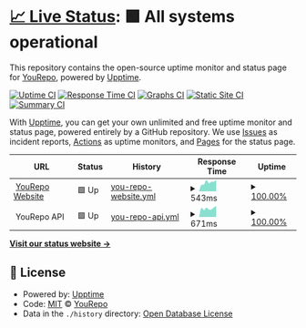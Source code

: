 # [📈 Live Status](https://status.yourepo.com): <!--live status--> **🟩 All systems operational**

This repository contains the open-source uptime monitor and status page for [YouRepo](https://www.yourepo.com), powered by [Upptime](https://github.com/upptime/upptime).

[![Uptime CI](https://github.com/yourepo/upptime/workflows/Uptime%20CI/badge.svg)](https://github.com/yourepo/upptime/actions?query=workflow%3A%22Uptime+CI%22)
[![Response Time CI](https://github.com/yourepo/upptime/workflows/Response%20Time%20CI/badge.svg)](https://github.com/yourepo/upptime/actions?query=workflow%3A%22Response+Time+CI%22)
[![Graphs CI](https://github.com/yourepo/upptime/workflows/Graphs%20CI/badge.svg)](https://github.com/yourepo/upptime/actions?query=workflow%3A%22Graphs+CI%22)
[![Static Site CI](https://github.com/yourepo/upptime/workflows/Static%20Site%20CI/badge.svg)](https://github.com/yourepo/upptime/actions?query=workflow%3A%22Static+Site+CI%22)
[![Summary CI](https://github.com/yourepo/upptime/workflows/Summary%20CI/badge.svg)](https://github.com/yourepo/upptime/actions?query=workflow%3A%22Summary+CI%22)

With [Upptime](https://upptime.js.org), you can get your own unlimited and free uptime monitor and status page, powered entirely by a GitHub repository. We use [Issues](https://github.com/yourepo/upptime/issues) as incident reports, [Actions](https://github.com/yourepo/upptime/actions) as uptime monitors, and [Pages](https://status.yourepo.com) for the status page.

<!--start: status pages-->
<!-- This summary is generated by Upptime (https://github.com/upptime/upptime) -->
<!-- Do not edit this manually, your changes will be overwritten -->
<!-- prettier-ignore -->
| URL | Status | History | Response Time | Uptime |
| --- | ------ | ------- | ------------- | ------ |
| <img alt="" src="https://www.yourepo.com/favicon.ico" height="13"> [YouRepo Website](https://www.yourepo.com/) | 🟩 Up | [you-repo-website.yml](https://github.com/yourepo/upptime/commits/HEAD/history/you-repo-website.yml) | <details><summary><img alt="Response time graph" src="./graphs/you-repo-website/response-time-week.png" height="20"> 543ms</summary><br><a href="https://status.yourepo.com/history/you-repo-website"><img alt="Response time 534" src="https://img.shields.io/endpoint?url=https%3A%2F%2Fraw.githubusercontent.com%2Fyourepo%2Fupptime%2FHEAD%2Fapi%2Fyou-repo-website%2Fresponse-time.json"></a><br><a href="https://status.yourepo.com/history/you-repo-website"><img alt="24-hour response time 678" src="https://img.shields.io/endpoint?url=https%3A%2F%2Fraw.githubusercontent.com%2Fyourepo%2Fupptime%2FHEAD%2Fapi%2Fyou-repo-website%2Fresponse-time-day.json"></a><br><a href="https://status.yourepo.com/history/you-repo-website"><img alt="7-day response time 543" src="https://img.shields.io/endpoint?url=https%3A%2F%2Fraw.githubusercontent.com%2Fyourepo%2Fupptime%2FHEAD%2Fapi%2Fyou-repo-website%2Fresponse-time-week.json"></a><br><a href="https://status.yourepo.com/history/you-repo-website"><img alt="30-day response time 582" src="https://img.shields.io/endpoint?url=https%3A%2F%2Fraw.githubusercontent.com%2Fyourepo%2Fupptime%2FHEAD%2Fapi%2Fyou-repo-website%2Fresponse-time-month.json"></a><br><a href="https://status.yourepo.com/history/you-repo-website"><img alt="1-year response time 534" src="https://img.shields.io/endpoint?url=https%3A%2F%2Fraw.githubusercontent.com%2Fyourepo%2Fupptime%2FHEAD%2Fapi%2Fyou-repo-website%2Fresponse-time-year.json"></a></details> | <details><summary><a href="https://status.yourepo.com/history/you-repo-website">100.00%</a></summary><a href="https://status.yourepo.com/history/you-repo-website"><img alt="All-time uptime 99.84%" src="https://img.shields.io/endpoint?url=https%3A%2F%2Fraw.githubusercontent.com%2Fyourepo%2Fupptime%2FHEAD%2Fapi%2Fyou-repo-website%2Fuptime.json"></a><br><a href="https://status.yourepo.com/history/you-repo-website"><img alt="24-hour uptime 100.00%" src="https://img.shields.io/endpoint?url=https%3A%2F%2Fraw.githubusercontent.com%2Fyourepo%2Fupptime%2FHEAD%2Fapi%2Fyou-repo-website%2Fuptime-day.json"></a><br><a href="https://status.yourepo.com/history/you-repo-website"><img alt="7-day uptime 100.00%" src="https://img.shields.io/endpoint?url=https%3A%2F%2Fraw.githubusercontent.com%2Fyourepo%2Fupptime%2FHEAD%2Fapi%2Fyou-repo-website%2Fuptime-week.json"></a><br><a href="https://status.yourepo.com/history/you-repo-website"><img alt="30-day uptime 99.95%" src="https://img.shields.io/endpoint?url=https%3A%2F%2Fraw.githubusercontent.com%2Fyourepo%2Fupptime%2FHEAD%2Fapi%2Fyou-repo-website%2Fuptime-month.json"></a><br><a href="https://status.yourepo.com/history/you-repo-website"><img alt="1-year uptime 99.84%" src="https://img.shields.io/endpoint?url=https%3A%2F%2Fraw.githubusercontent.com%2Fyourepo%2Fupptime%2FHEAD%2Fapi%2Fyou-repo-website%2Fuptime-year.json"></a></details>
| <img alt="" src="https://www.yourepo.com/favicon.ico" height="13"> YouRepo API | 🟩 Up | [you-repo-api.yml](https://github.com/yourepo/upptime/commits/HEAD/history/you-repo-api.yml) | <details><summary><img alt="Response time graph" src="./graphs/you-repo-api/response-time-week.png" height="20"> 671ms</summary><br><a href="https://status.yourepo.com/history/you-repo-api"><img alt="Response time 752" src="https://img.shields.io/endpoint?url=https%3A%2F%2Fraw.githubusercontent.com%2Fyourepo%2Fupptime%2FHEAD%2Fapi%2Fyou-repo-api%2Fresponse-time.json"></a><br><a href="https://status.yourepo.com/history/you-repo-api"><img alt="24-hour response time 848" src="https://img.shields.io/endpoint?url=https%3A%2F%2Fraw.githubusercontent.com%2Fyourepo%2Fupptime%2FHEAD%2Fapi%2Fyou-repo-api%2Fresponse-time-day.json"></a><br><a href="https://status.yourepo.com/history/you-repo-api"><img alt="7-day response time 671" src="https://img.shields.io/endpoint?url=https%3A%2F%2Fraw.githubusercontent.com%2Fyourepo%2Fupptime%2FHEAD%2Fapi%2Fyou-repo-api%2Fresponse-time-week.json"></a><br><a href="https://status.yourepo.com/history/you-repo-api"><img alt="30-day response time 794" src="https://img.shields.io/endpoint?url=https%3A%2F%2Fraw.githubusercontent.com%2Fyourepo%2Fupptime%2FHEAD%2Fapi%2Fyou-repo-api%2Fresponse-time-month.json"></a><br><a href="https://status.yourepo.com/history/you-repo-api"><img alt="1-year response time 752" src="https://img.shields.io/endpoint?url=https%3A%2F%2Fraw.githubusercontent.com%2Fyourepo%2Fupptime%2FHEAD%2Fapi%2Fyou-repo-api%2Fresponse-time-year.json"></a></details> | <details><summary><a href="https://status.yourepo.com/history/you-repo-api">100.00%</a></summary><a href="https://status.yourepo.com/history/you-repo-api"><img alt="All-time uptime 100.00%" src="https://img.shields.io/endpoint?url=https%3A%2F%2Fraw.githubusercontent.com%2Fyourepo%2Fupptime%2FHEAD%2Fapi%2Fyou-repo-api%2Fuptime.json"></a><br><a href="https://status.yourepo.com/history/you-repo-api"><img alt="24-hour uptime 100.00%" src="https://img.shields.io/endpoint?url=https%3A%2F%2Fraw.githubusercontent.com%2Fyourepo%2Fupptime%2FHEAD%2Fapi%2Fyou-repo-api%2Fuptime-day.json"></a><br><a href="https://status.yourepo.com/history/you-repo-api"><img alt="7-day uptime 100.00%" src="https://img.shields.io/endpoint?url=https%3A%2F%2Fraw.githubusercontent.com%2Fyourepo%2Fupptime%2FHEAD%2Fapi%2Fyou-repo-api%2Fuptime-week.json"></a><br><a href="https://status.yourepo.com/history/you-repo-api"><img alt="30-day uptime 100.00%" src="https://img.shields.io/endpoint?url=https%3A%2F%2Fraw.githubusercontent.com%2Fyourepo%2Fupptime%2FHEAD%2Fapi%2Fyou-repo-api%2Fuptime-month.json"></a><br><a href="https://status.yourepo.com/history/you-repo-api"><img alt="1-year uptime 100.00%" src="https://img.shields.io/endpoint?url=https%3A%2F%2Fraw.githubusercontent.com%2Fyourepo%2Fupptime%2FHEAD%2Fapi%2Fyou-repo-api%2Fuptime-year.json"></a></details>

<!--end: status pages-->

[**Visit our status website →**](https://status.yourepo.com)

## 📄 License

- Powered by: [Upptime](https://github.com/upptime/upptime)
- Code: [MIT](./LICENSE) © [YouRepo](https://www.yourepo.com)
- Data in the `./history` directory: [Open Database License](https://opendatacommons.org/licenses/odbl/1-0/)
